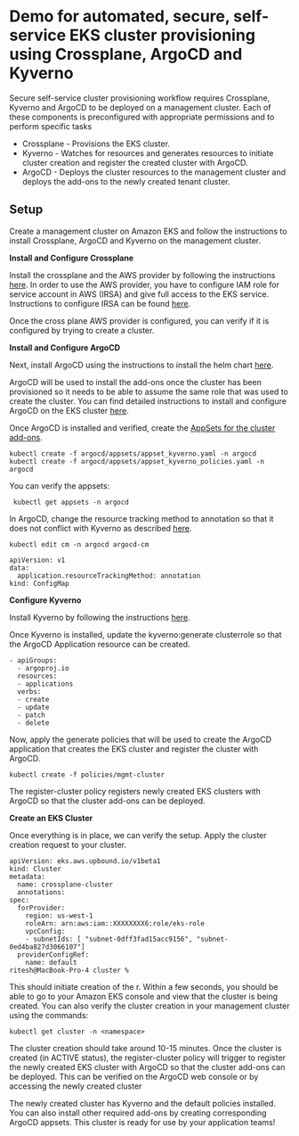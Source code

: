 # Demo for automated, secure, self-service EKS cluster provisioning using Crossplane, ArgoCD and Kyverno

Secure self-service cluster provisioning workflow requires Crossplane, Kyverno and ArgoCD to be deployed on a management cluster. Each of these components is preconfigured with appropriate permissions and to perform specific tasks
* Crossplane - Provisions the EKS cluster.
* Kyverno - Watches for resources and generates resources to initiate cluster creation and register the created cluster with ArgoCD.
* ArgoCD - Deploys the cluster resources to the management cluster and deploys the add-ons to the newly created tenant cluster.


## Setup

Create a management cluster on Amazon EKS and follow the instructions to install Crossplane, ArgoCD and Kyverno on the management cluster.

**Install and Configure Crossplane** 

Install the crossplane and the AWS provider by following the instructions [here](https://docs.crossplane.io/v1.11/getting-started/provider-aws/). In order to use the AWS provider, you have to configure IAM role for service account in AWS (IRSA) and give full access to the EKS service. Instructions to configure IRSA can be found [here](https://aws-controllers-k8s.github.io/community/docs/user-docs/irsa/#step-1-create-an-oidc-identity-provider-for-your-cluster).

Once the cross plane AWS provider is configured, you can verify if it is configured by trying to create a cluster. 

**Install and Configure ArgoCD**

Next, install ArgoCD using the instructions to install the helm chart [here](https://github.com/argoproj/argo-helm/tree/main/charts/argo-cd). 

ArgoCD will be used to install the add-ons once the cluster has been provisioned so it needs to be able to assume the same role that was used to create the cluster. You can find detailed instructions to install and configure ArgoCD on the EKS cluster [here](https://www.modulo2.nl/blog/argocd-on-aws-with-multiple-clusters).

Once ArgoCD is installed and verified, create the [AppSets for the cluster add-ons](appsets/). 

```console
kubectl create -f argocd/appsets/appset_kyverno.yaml -n argocd
kubectl create -f argocd/appsets/appset_kyverno_policies.yaml -n argocd
```

You can verify the appsets:
```console
 kubectl get appsets -n argocd
```
In ArgoCD, change the resource tracking method to annotation so that it does not conflict with Kyverno as described [here](https://kyverno.io/docs/installation/#notes-for-argocd-users).

```console
kubectl edit cm -n argocd argocd-cm
```

```console
apiVersion: v1
data:
  application.resourceTrackingMethod: annotation
kind: ConfigMap
```

**Configure Kyverno**

Install Kyverno by following the instructions [here](https://kyverno.io/docs/installation/). 

Once Kyverno is installed, update the kyverno:generate clusterrole so that the ArgoCD Application resource can be created.

```console
- apiGroups:
  - argoproj.io
  resources:
  - applications
  verbs:
  - create
  - update
  - patch
  - delete
```

Now, apply the generate policies that will be used to create the ArgoCD application that creates the EKS cluster and register the cluster with ArgoCD.

```console
kubectl create -f policies/mgmt-cluster
```

The register-cluster policy registers newly created EKS clusters with ArgoCD so that the cluster add-ons can be deployed. 

**Create an EKS Cluster**

Once everything is in place, we can verify the setup. Apply the cluster creation request to your cluster.

```console
apiVersion: eks.aws.upbound.io/v1beta1
kind: Cluster
metadata:
  name: crossplane-cluster
  annotations:
spec:
  forProvider:
    region: us-west-1
    roleArn: arn:aws:iam::XXXXXXXX6:role/eks-role
    vpcConfig:
    - subnetIds: [ "subnet-0dff3fad15acc9156", "subnet-0ed4ba827d3066107"]
  providerConfigRef:
    name: default
ritesh@MacBook-Pro-4 cluster %
```

This should initiate creation of the r. Within a few seconds, you should be able to go to your Amazon EKS console and view that the cluster is being created. You can also verify the cluster creation in your management cluster using the commands:

```console
kubectl get cluster -n <namespace>
```

The cluster creation should take around 10-15 minutes. Once the cluster is created (in ACTIVE status), the register-cluster policy will trigger to register the newly created EKS cluster with ArgoCD so that the cluster add-ons can be deployed. This can be verified on the ArgoCD web console or by accessing the newly created cluster


The newly created cluster has Kyverno and the default policies installed. You can also install other required add-ons by creating corresponding ArgoCD appsets. This cluster is ready for use by your application teams!

